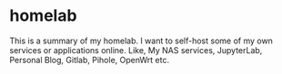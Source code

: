 # homelab
This is a summary of my homelab. I want to self-host some of my own services or applications online. Like, My NAS services, JupyterLab, Personal Blog, Gitlab, Pihole, OpenWrt etc. 
